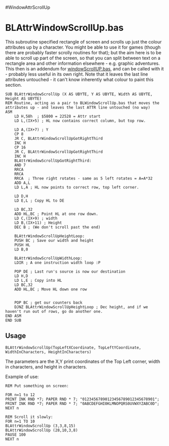 #WindowAttrScrollUp

# BLAttrWindowScrollUp.bas  

This subroutine specified rectangle of screen and scrolls up just the colour attributes up by a character.
You might be able to use it for games (though there are probably faster scrolly routines for that);
but the aim here is to be able to scroll up part of the screen, so that you can split between text on a rectangle
area and other information elsewhere - e.g. graphic adventures.
This then is an addendum for [windowScrollUP.bas](windowscrollup.md), and can be called with it -
probably less useful in its own right. Note that it leaves the last line attributes untouched -
it can't know inherently what colour to paint this section.

```
SUB BLAttrWindowScrollUp (X AS UBYTE, Y AS UBYTE, Width AS UBYTE, Height AS UBYTE)
REM Routine, acting as a pair to BLWindowScrollUp.bas that moves the attributes up - and leaves the last ATTR line untouched (no way)
ASM
    LD H,58h  ; $5800 = 22528 = Attr start
    LD L,(IX+5) ; HL now contains correct column, but top row.
    
    LD A,(IX+7) ; Y   
    CP 8
    JR C, BLAttrWindowScrollUpGotRightThird   
    INC H
    CP 16
    JR C, BLAttrWindowScrollUpGotRightThird
    INC H
    BLAttrWindowScrollUpGotRightThird:
    AND 7
    RRCA
    RRCA
    RRCA  ; Three right rotates - same as 5 left rotates = A=A*32
    ADD A,L
    LD L,A ; HL now points to correct row, top left corner.
    
    LD D,H
    LD E,L ; Copy HL to DE
    
    LD BC,32
    ADD HL,BC ; Point HL at one row down.
    LD C,(IX+9) ; width
    LD B,(IX+11) ; Height
    DEC B ; (We don't scroll past the end)
    
    BLAttrWindowScrollUpHeightLoop:
    PUSH BC ; Save our width and height
    PUSH HL
    LD B,0
    
    BLAttrWindowScrollUpWidthLoop:
    LDIR ; A one instruction width loop :P
    
    POP DE ; Last run's source is now our destination
    LD H,D
    LD L,E ; Copy into HL
    LD BC,32
    ADD HL,BC ; Move HL down one row
    
    
    POP BC ; get our counters back
    DJNZ BLAttrWindowScrollUpHeightLoop ; Dec height, and if we haven't run out of rows, go do another one.
END ASM
END SUB
```


## Usage  
```
BLAttrWindowScrollUp(TopLeftXCoordinate, TopLeftYCoordinate, WidthInCharacters, HeightInCharacters)
```

The parameters are the X,Y print coordinates of the Top Left corner, width in characters, and height in characters.

Example of use:

```
REM Put something on screen:

FOR n=1 to 12
PRINT INK RND *7; PAPER RND * 7; "01234567890123456789012345678901";
PRINT INK RND *7; PAPER RND * 7; "0ABCDEFGHI0KLMNOPQRS0UVWXYZABC0D";
NEXT n

REM Scroll it slowly:
FOR n=1 TO 10
BLAttrWindowScrollUp (3,3,8,15)
BLAttrWindowScrollUp (28,10,3,8)
PAUSE 100
NEXT n
```
